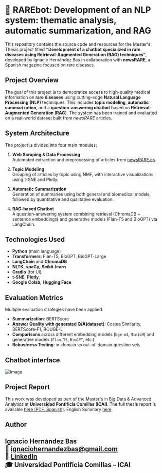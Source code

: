 # 🤖 RAREbot: Development of an NLP system: thematic analysis, automatic summarization, and RAG

This repository contains the source code and resources for the Master's Thesis project titled **“Development of a chatbot specialized in rare diseases using Retrieval-Augmented Generation (RAG) techniques”**, developed by Ignacio Hernández Bas in collaboration with **newsRARE**, a Spanish magazine focused on rare diseases.

## Project Overview

The goal of this project is to democratize access to high-quality medical information on **rare diseases** using cutting-edge **Natural Language Processing (NLP)** techniques. This includes **topic modeling**, **automatic summarization**, and a **question-answering chatbot** based on **Retrieval-Augmented Generation (RAG)**. The system has been trained and evaluated on a real-world dataset built from *newsRARE* articles.

## System Architecture

The project is divided into four main modules:

1. **Web Scraping & Data Processing**  
   Automated extraction and preprocessing of articles from [newsRARE.es](https://www.newsrare.es).

2. **Topic Modeling**  
   Grouping of articles by topic using NMF, with interactive visualizations using t-SNE and Plotly.

3. **Automatic Summarization**  
   Generation of summaries using both general and biomedical models, followed by quantitative and qualitative evaluation.

4. **RAG-based Chatbot**  
   A question-answering system combining retrieval (ChromaDB + sentence embeddings) and generative models (Flan-T5 and BioGPT) via LangChain.

## Technologies Used

- **Python** (main language)
- **Transformers**: Flan-T5, BioGPT, BioGPT-Large
- **LangChain** and **ChromaDB**
- **NLTK**, **spaCy**, **Scikit-learn**
- **Gradio** (for UI)
- **t-SNE**, **Plotly**,
- **Google Colab**, **Hugging Face**

## Evaluation Metrics

Multiple evaluation strategies have been applied:

- **Summarization**: BERTScore
- **Answer Quality with generated Q/A(dataset)**: Cosine Similarity, BERTScore-F1, ROUGE-L
- **Comparisons** across different embedding models (`bge-m3`, `MiniLM`) and generative models (`Flan-T5`, `BioGPT`, etc.)
- **Robustness Testing**: in-domain vs out-of-domain question sets


## Chatbot interface

![image](https://github.com/user-attachments/assets/0ca6a882-eb0a-4c34-b828-6fbbcd173e1b)


## Project Report

This work was developed as part of the Master's in Big Data & Advanced Analytics at **Universidad Pontificia Comillas (ICAI)**. The full thesis report is available [here (PDF, Spanish)](https://github.com/user-attachments/files/20847514/TFM_HernandezBasIgnacio.pdf).
English Summary [here](https://github.com/user-attachments/files/20847544/Resumen.Ingles.Acabado.pdf)


## Author

**Ignacio Hernández Bas**  
📧 ignaciohernandezbas@gmail.com  
💼 [LinkedIn](https://www.linkedin.com/in/ignaciohernandezbas/)  
🎓 Universidad Pontificia Comillas – ICAI  
---
